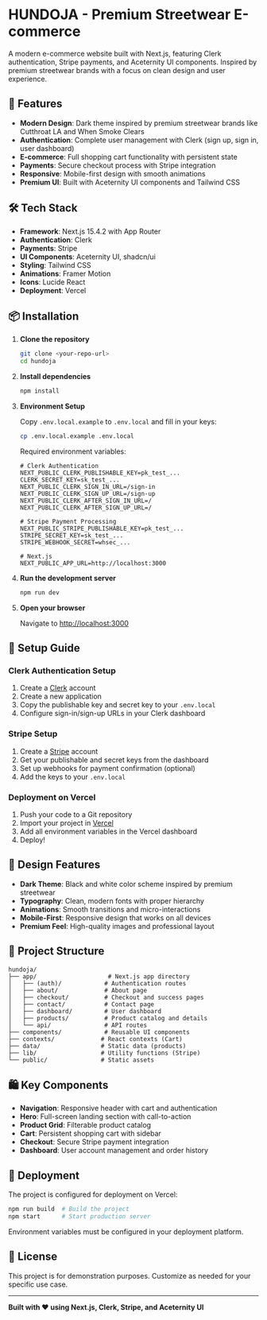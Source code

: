 # HUNDOJA - Premium Streetwear E-commerce

A modern e-commerce website built with Next.js, featuring Clerk authentication, Stripe payments, and Aceternity UI components. Inspired by premium streetwear brands with a focus on clean design and user experience.

## 🚀 Features

- **Modern Design**: Dark theme inspired by premium streetwear brands like Cutthroat LA and When Smoke Clears
- **Authentication**: Complete user management with Clerk (sign up, sign in, user dashboard)
- **E-commerce**: Full shopping cart functionality with persistent state
- **Payments**: Secure checkout process with Stripe integration
- **Responsive**: Mobile-first design with smooth animations
- **Premium UI**: Built with Aceternity UI components and Tailwind CSS

## 🛠 Tech Stack

- **Framework**: Next.js 15.4.2 with App Router
- **Authentication**: Clerk
- **Payments**: Stripe
- **UI Components**: Aceternity UI, shadcn/ui
- **Styling**: Tailwind CSS
- **Animations**: Framer Motion
- **Icons**: Lucide React
- **Deployment**: Vercel

## 📦 Installation

1. **Clone the repository**
   ```bash
   git clone <your-repo-url>
   cd hundoja
   ```

2. **Install dependencies**
   ```bash
   npm install
   ```

3. **Environment Setup**
   
   Copy `.env.local.example` to `.env.local` and fill in your keys:
   
   ```bash
   cp .env.local.example .env.local
   ```
   
   Required environment variables:
   ```env
   # Clerk Authentication
   NEXT_PUBLIC_CLERK_PUBLISHABLE_KEY=pk_test_...
   CLERK_SECRET_KEY=sk_test_...
   NEXT_PUBLIC_CLERK_SIGN_IN_URL=/sign-in
   NEXT_PUBLIC_CLERK_SIGN_UP_URL=/sign-up
   NEXT_PUBLIC_CLERK_AFTER_SIGN_IN_URL=/
   NEXT_PUBLIC_CLERK_AFTER_SIGN_UP_URL=/
   
   # Stripe Payment Processing
   NEXT_PUBLIC_STRIPE_PUBLISHABLE_KEY=pk_test_...
   STRIPE_SECRET_KEY=sk_test_...
   STRIPE_WEBHOOK_SECRET=whsec_...
   
   # Next.js
   NEXT_PUBLIC_APP_URL=http://localhost:3000
   ```

4. **Run the development server**
   ```bash
   npm run dev
   ```

5. **Open your browser**
   
   Navigate to [http://localhost:3000](http://localhost:3000)

## 🔧 Setup Guide

### Clerk Authentication Setup

1. Create a [Clerk](https://clerk.dev) account
2. Create a new application
3. Copy the publishable key and secret key to your `.env.local`
4. Configure sign-in/sign-up URLs in your Clerk dashboard

### Stripe Setup

1. Create a [Stripe](https://stripe.com) account
2. Get your publishable and secret keys from the dashboard
3. Set up webhooks for payment confirmation (optional)
4. Add the keys to your `.env.local`

### Deployment on Vercel

1. Push your code to a Git repository
2. Import your project in [Vercel](https://vercel.com)
3. Add all environment variables in the Vercel dashboard
4. Deploy!

## 🎨 Design Features

- **Dark Theme**: Black and white color scheme inspired by premium streetwear
- **Typography**: Clean, modern fonts with proper hierarchy
- **Animations**: Smooth transitions and micro-interactions
- **Mobile-First**: Responsive design that works on all devices
- **Premium Feel**: High-quality images and professional layout

## 📁 Project Structure

```
hundoja/
├── app/                    # Next.js app directory
│   ├── (auth)/            # Authentication routes
│   ├── about/             # About page
│   ├── checkout/          # Checkout and success pages
│   ├── contact/           # Contact page
│   ├── dashboard/         # User dashboard
│   ├── products/          # Product catalog and details
│   └── api/               # API routes
├── components/            # Reusable UI components
├── contexts/             # React contexts (Cart)
├── data/                 # Static data (products)
├── lib/                  # Utility functions (Stripe)
└── public/               # Static assets
```

## 🛍 Key Components

- **Navigation**: Responsive header with cart and authentication
- **Hero**: Full-screen landing section with call-to-action
- **Product Grid**: Filterable product catalog
- **Cart**: Persistent shopping cart with sidebar
- **Checkout**: Secure Stripe payment integration
- **Dashboard**: User account management and order history

## 🚀 Deployment

The project is configured for deployment on Vercel:

```bash
npm run build  # Build the project
npm start      # Start production server
```

Environment variables must be configured in your deployment platform.

## 📝 License

This project is for demonstration purposes. Customize as needed for your specific use case.

---

**Built with ❤️ using Next.js, Clerk, Stripe, and Aceternity UI**
